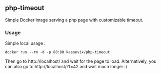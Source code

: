 
## php-timeout

Simple Docker image serving a php page with customizable timeout.

### Usage

Simple local usage :

`docker run --rm -d -p 80:80 kassovix/php-timeout`

Then go to http://localhost/ and wait for the page to load.
Alternatively, you can also go to http://localhost/?t=42 and wait much longer :)

